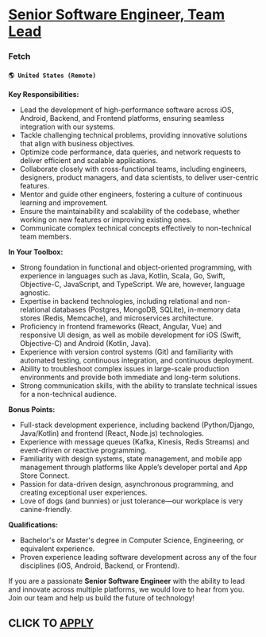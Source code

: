 # [Senior Software Engineer, Team Lead](https://www.remotewlb.com/apply/senior-software-engineer-team-lead)  
### Fetch  
#### `🌎 United States (Remote) `  

**Key Responsibilities:**

  * Lead the development of high-performance software across iOS, Android, Backend, and Frontend platforms, ensuring seamless integration with our systems.
  * Tackle challenging technical problems, providing innovative solutions that align with business objectives.
  * Optimize code performance, data queries, and network requests to deliver efficient and scalable applications.
  * Collaborate closely with cross-functional teams, including engineers, designers, product managers, and data scientists, to deliver user-centric features.
  * Mentor and guide other engineers, fostering a culture of continuous learning and improvement.
  * Ensure the maintainability and scalability of the codebase, whether working on new features or improving existing ones.
  * Communicate complex technical concepts effectively to non-technical team members.

**In Your Toolbox:**

  * Strong foundation in functional and object-oriented programming, with experience in languages such as Java, Kotlin, Scala, Go, Swift, Objective-C, JavaScript, and TypeScript. We are, however, language agnostic. 
  * Expertise in backend technologies, including relational and non-relational databases (Postgres, MongoDB, SQLite), in-memory data stores (Redis, Memcache), and microservices architecture.
  * Proficiency in frontend frameworks (React, Angular, Vue) and responsive UI design, as well as mobile development for iOS (Swift, Objective-C) and Android (Kotlin, Java).
  * Experience with version control systems (Git) and familiarity with automated testing, continuous integration, and continuous deployment.
  * Ability to troubleshoot complex issues in large-scale production environments and provide both immediate and long-term solutions.
  * Strong communication skills, with the ability to translate technical issues for a non-technical audience.

**Bonus Points:**

  * Full-stack development experience, including backend (Python/Django, Java/Kotlin) and frontend (React, Node.js) technologies.
  * Experience with message queues (Kafka, Kinesis, Redis Streams) and event-driven or reactive programming.
  * Familiarity with design systems, state management, and mobile app management through platforms like Apple’s developer portal and App Store Connect.
  * Passion for data-driven design, asynchronous programming, and creating exceptional user experiences.
  * Love of dogs (and bunnies) or just tolerance—our workplace is very canine-friendly.

**Qualifications:**

  * Bachelor's or Master's degree in Computer Science, Engineering, or equivalent experience. 
  * Proven experience leading software development across any of the four disciplines (iOS, Android, Backend, or Frontend).

If you are a passionate **Senior Software Engineer** with the ability to lead and innovate across multiple platforms, we would love to hear from you. Join our team and help us build the future of technology!

  
## CLICK TO [APPLY](https://www.remotewlb.com/apply/senior-software-engineer-team-lead)

